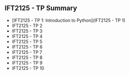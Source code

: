 ## IFT2125 - TP Summary

- [IFT2125 - TP 1: Introduction to Python](IFT2125 - TP 1)
- IFT2125 - TP 2
- IFT2125 - TP 3
- IFT2125 - TP 4
- IFT2125 - TP 5
- IFT2125 - TP 6
- IFT2125 - TP 7
- IFT2125 - TP 8
- IFT2125 - TP 9
- IFT2125 - TP 10

